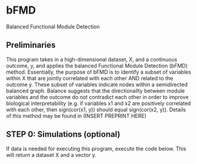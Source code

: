 # bFMD
Balanced Functional Module Detection

## Preliminaries
This program takes in a high-dimensional dataset, X, and a continuous outcome, y, and applies the balanced Functional Module Detection (bFMD) method. Essentially, the purpose of bFMD is to identify a subset of variables within X that are jointly correlated with each other AND related to the outcome y. These subset of variables indicate nodes within a semidirected balanced graph. Balance suggests that the directionality between module variables and the outcome do not contradict each other in order to improve biological interpretability (e.g. if variables x1 and x2 are positively correlated with each other, then sign(cor(x1, y)) should equal sign(cor(x2, y)). Details of this method may be found in (INSERT PREPRINT HERE)

## STEP 0: Simulations (optional)
If data is needed for executing this program, execute the code below. This will return a dataset X and a vector y.
